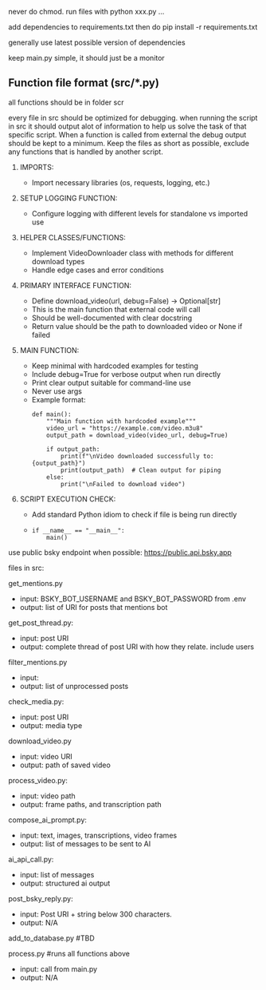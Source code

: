 never do chmod. run files with python xxx.py ...

add dependencies to requirements.txt then do pip install -r requirements.txt

generally use latest possible version of dependencies

keep main.py simple, it should just be a monitor


## Function file format (src/*.py)

all functions should be in folder scr

every file in src should be optimized for debugging. when running the script in src it should output alot of information to help us solve the task of that specific script. When a function is called from external the debug output should be kept to a minimum. Keep the files as short as possible, exclude any functions that is handled by another script. 


1. IMPORTS:
   - Import necessary libraries (os, requests, logging, etc.)

2. SETUP LOGGING FUNCTION:
   - Configure logging with different levels for standalone vs imported use

3. HELPER CLASSES/FUNCTIONS:
   - Implement VideoDownloader class with methods for different download types
   - Handle edge cases and error conditions

4. PRIMARY INTERFACE FUNCTION:
   - Define download_video(url, debug=False) -> Optional[str]
   - This is the main function that external code will call
   - Should be well-documented with clear docstring
   - Return value should be the path to downloaded video or None if failed

5. MAIN FUNCTION:
   - Keep minimal with hardcoded examples for testing
   - Include debug=True for verbose output when run directly
   - Print clear output suitable for command-line use
   - Never use args
   - Example format:
     ```
     def main():
         """Main function with hardcoded example"""
         video_url = "https://example.com/video.m3u8"
         output_path = download_video(video_url, debug=True)
         
         if output_path:
             print(f"\nVideo downloaded successfully to: {output_path}")
             print(output_path)  # Clean output for piping
         else:
             print("\nFailed to download video")
     ```

6. SCRIPT EXECUTION CHECK:
   - Add standard Python idiom to check if file is being run directly
   - ```
     if __name__ == "__main__":
         main()
     ```




use public bsky endpoint when possible: https://public.api.bsky.app


files in src:

get_mentions.py
- input:  BSKY_BOT_USERNAME and BSKY_BOT_PASSWORD from .env
- output: list of URI for posts that mentions bot

get_post_thread.py:
- input: post URI
- output: complete thread of post URI with how they relate. include users

filter_mentions.py 
- input: 
- output: list of unprocessed posts

check_media.py: 
- input: post URI
- output: media type

download_video.py
- input: video URI
- output: path of saved video

process_video.py:
- input: video path
- output: frame paths, and transcription path

compose_ai_prompt.py:
- input: text, images, transcriptions, video frames
- output: list of messages to be sent to AI

ai_api_call.py:
- input: list of messages
- output: structured ai output

post_bsky_reply.py:
- input: Post URI + string below 300 characters. 
- output: N/A

add_to_database.py
#TBD
 
process.py #runs all functions above

- input: call from main.py
- output: N/A
